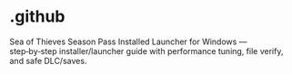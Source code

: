 # .github
Sea of Thieves Season Pass Installed Launcher for Windows — step‑by‑step installer/launcher guide with performance tuning, file verify, and safe DLC/saves.
